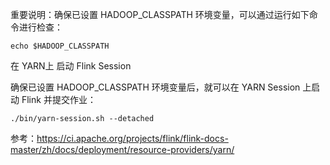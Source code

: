
重要说明：确保已设置 HADOOP_CLASSPATH 环境变量，可以通过运行如下命令进行检查：
```
echo $HADOOP_CLASSPATH
```

在 YARN上 启动 Flink Session

确保已设置 HADOOP_CLASSPATH 环境变量后，就可以在 YARN Session 上启动 Flink 并提交作业：






```
./bin/yarn-session.sh --detached
```







参考：https://ci.apache.org/projects/flink/flink-docs-master/zh/docs/deployment/resource-providers/yarn/
